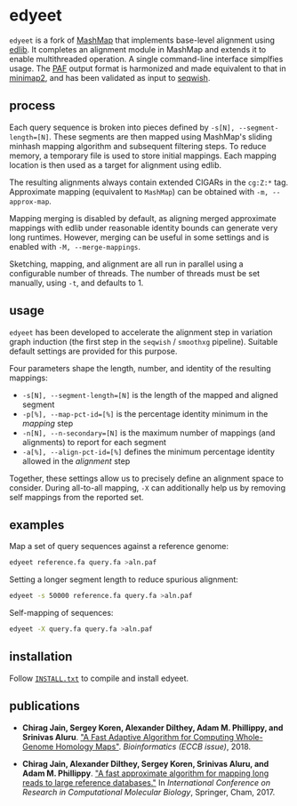 # edyeet

`edyeet` is a fork of [MashMap](https://github.com/marbl/MashMap) that implements base-level alignment using [edlib](https://github.com/Martinsos/edlib).
It completes an alignment module in MashMap and extends it to enable multithreaded operation.
A single command-line interface simplfies usage.
The [PAF](https://github.com/lh3/miniasm/blob/master/PAF.md) output format is harmonized and made equivalent to that in [minimap2](https://github.com/lh3/minimap2), and has been validated as input to [seqwish](https://github.com/ekg/seqwish).

## process

Each query sequence is broken into pieces defined by `-s[N], --segment-length=[N]`.
These segments are then mapped using MashMap's sliding minhash mapping algorithm and subsequent filtering steps.
To reduce memory, a temporary file is used to store initial mappings.
Each mapping location is then used as a target for alignment using edlib.

The resulting alignments always contain extended CIGARs in the `cg:Z:*` tag.
Approximate mapping (equivalent to `MashMap`) can be obtained with `-m, --approx-map`.

Mapping merging is disabled by default, as aligning merged approximate mappings with edlib under reasonable identity bounds can generate very long runtimes.
However, merging can be useful in some settings and is enabled with `-M, --merge-mappings`.

Sketching, mapping, and alignment are all run in parallel using a configurable number of threads.
The number of threads must be set manually, using `-t`, and defaults to 1.

## usage

`edyeet` has been developed to accelerate the alignment step in variation graph induction (the first step in the `seqwish` / `smoothxg` pipeline).
Suitable default settings are provided for this purpose.

Four parameters shape the length, number, and identity of the resulting mappings:

* `-s[N], --segment-length=[N]` is the length of the mapped and aligned segment
* `-p[%], --map-pct-id=[%]` is the percentage identity minimum in the _mapping_ step
* `-n[N], --n-secondary=[N]` is the maximum number of mappings (and alignments) to report for each segment
* `-a[%], --align-pct-id=[%]` defines the minimum percentage identity allowed in the _alignment_ step

Together, these settings allow us to precisely define an alignment space to consider.
During all-to-all mapping, `-X` can additionally help us by removing self mappings from the reported set.

## examples

Map a set of query sequences against a reference genome:

```sh
edyeet reference.fa query.fa >aln.paf
```

Setting a longer segment length to reduce spurious alignment:

```sh
edyeet -s 50000 reference.fa query.fa >aln.paf
```

Self-mapping of sequences:

```sh
edyeet -X query.fa query.fa >aln.paf
```

## installation

Follow [`INSTALL.txt`](INSTALL.txt) to compile and install edyeet.

## <a name=“publications”></a>publications

- **Chirag Jain, Sergey Koren, Alexander Dilthey, Adam M. Phillippy, and Srinivas Aluru**. ["A Fast Adaptive Algorithm for Computing Whole-Genome Homology Maps"](https://doi.org/10.1093/bioinformatics/bty597). *Bioinformatics (ECCB issue)*, 2018.

- **Chirag Jain, Alexander Dilthey, Sergey Koren, Srinivas Aluru, and Adam M. Phillippy**. ["A fast approximate algorithm for mapping long reads to large reference databases."](https://link.springer.com/chapter/10.1007/978-3-319-56970-3_5) In *International Conference on Research in Computational Molecular Biology*, Springer, Cham, 2017.
